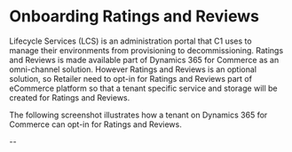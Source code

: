 # Onboarding Ratings and Reviews

Lifecycle Services (LCS) is an administration portal that C1 uses to manage their environments from provisioning to decommissioning. Ratings and Reviews is made available part of Dynamics 365 for Commerce as an omni-channel solution.  However Ratings and Reviews is an optional solution, so Retailer need to opt-in for Ratings and Reviews part of eCommerce platform so that a tenant specific service and storage will be created for Ratings and Reviews.

The following screenshot illustrates how a tenant on Dynamics 365 for Commerce can opt-in for Ratings and Reviews. 

--<Image needs to be created>

